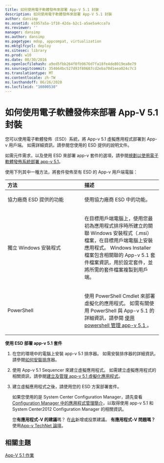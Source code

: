 ```yaml
---
title: 如何使用電子軟體發佈來部署 App-V 5.1 封裝
description: 如何使用電子軟體發佈來部署 App-V 5.1 封裝
author: dansimp
ms.assetid: e1957a5a-1f18-42da-b2c1-a5ae5a4cca7a
ms.reviewer: ''
manager: dansimp
ms.author: dansimp
ms.pagetype: mdop, appcompat, virtualization
ms.mktglfcycl: deploy
ms.sitesec: library
ms.prod: w10
ms.date: 08/30/2016
ms.openlocfilehash: a9ed5fbb264f8fb9676d7fa18fe4de8019ea8e79
ms.sourcegitcommit: 354664bc527d93f80687cd2eba70d1eea024c7c3
ms.translationtype: MT
ms.contentlocale: zh-TW
ms.lasthandoff: 06/26/2020
ms.locfileid: "10800530"
---
```

# 如何使用電子軟體發佈來部署 App-V 5.1 封裝


您可以使用電子軟體發佈（ESD）系統，將 App-v 5.1 虛擬應用程式部署到 App-v 用戶端。 如需詳細資訊，請參閱您使用的 ESD 提供的說明文件。

如需元件需求，以及使用 ESD 來部署 app-v 套件的選項，請參閱[規劃以使用電子軟體發佈系統部署 app-v 5.1](planning-to-deploy-app-v-51-with-an-electronic-software-distribution-system.md)。

使用下列其中一種方法，將套件發佈至有 ESD 的 App-v 用戶端電腦：

<table>
<colgroup>
<col width="50%" />
<col width="50%" />
</colgroup>
<thead>
<tr class="header">
<th align="left">方法</th>
<th align="left">描述</th>
</tr>
</thead>
<tbody>
<tr class="odd">
<td align="left"><p>協力廠商 ESD 提供的功能</p></td>
<td align="left"><p>使用協力廠商 ESD 中的功能。</p></td>
</tr>
<tr class="even">
<td align="left"><p>獨立 Windows 安裝程式</p></td>
<td align="left"><p>在目標用戶端電腦上，使用您最初為應用程式排序時所建立的關聯 Windows 安裝程式（.msi）檔案，在目標用戶端電腦上安裝應用程式。 Windows Installer 檔案包含相關聯的 App-v 5.1 套件檔案資訊，用於設定套件，並將所需的套件檔案複製到用戶端。</p></td>
</tr>
<tr class="odd">
<td align="left"><p>PowerShell</p></td>
<td align="left"><p>使用 PowerShell Cmdlet 來部署虛擬化的應用程式。 如需有關使用 PowerShell 與 App-v 5.1 的詳細資訊，請參閱 <a href="administering-app-v-51-by-using-powershell.md" data-raw-source="[Administering App-V 5.1 by Using PowerShell](administering-app-v-51-by-using-powershell.md)"> 使用 powershell 管理 app-v 5.1 </a> 。</p></td>
</tr>
</tbody>
</table>

 

**使用 ESD 部署 app-v 5.1 套件**

1.  在您的環境中的電腦上安裝 app-v 5.1 排序器。 如需安裝排序器的詳細資訊，請參閱[如何安裝排序](how-to-install-the-sequencer-51beta-gb18030.md)器。

2.  使用 App-v 5.1 Sequencer 來建立虛擬應用程式。 如需建立虛擬應用程式的相關資訊，請參閱[建立及管理 app-v 5.1 虛擬化應用程式](creating-and-managing-app-v-51-virtualized-applications.md)。

3.  建立虛擬應用程式之後，請使用您的 ESD 方案部署套件。

    如果您使用的是 System Center Configuration Manager，請先查看[Configuration Manager 中的應用程式管理簡介](https://go.microsoft.com/fwlink/?LinkId=281816)，以取得使用 app-v 5.1 和 System Center2012 Configuration Manager 的相關資訊。

    您**有應用程式-V 的建議**嗎？ 在[此](http://appv.uservoice.com/forums/280448-microsoft-application-virtualization)新增或投票建議。 **有應用程式-V 問題嗎？** 使用[App-v TechNet 論壇](https://social.technet.microsoft.com/Forums/home?forum=mdopappv)。

## 相關主題


[App-V 5.1 作業](operations-for-app-v-51.md)

 

 





